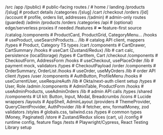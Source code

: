 /src
  /app
    /(public)                # public-facing routes
      /                      # home / landing
      /products
        /[slug]              # product details
      /categories
        /[slug]
      /cart
      /checkout
      /orders
        /[id]
      /account               # profile, orders list, addresses
    /(admin)                 # admin-only routes (guarded)
      /admin
        /products
        /orders
        /categories
    /api                     # (optional) edge/serverless proxies if needed
  /features                  # ⬅️ feature-first source
    /catalog
      /components            # ProductCard, ProductGrid, CategoryMenu...
      /hooks                 # useProduct, useSearchProducts...
      /lib                   # catalog API client, mappers
      /types                 # Product, Category TS types
    /cart
      /components            # CartDrawer, CartSummary
      /hooks                 # useCart (Zustand/Redux)
      /lib                   # cart calc, persistence (localStorage)
      /types                 # CartItem, Cart
    /checkout
      /components            # CheckoutForm, AddressForm
      /hooks                 # useCheckout, usePlaceOrder
      /lib                   # payment mock, validators
      /types                 # CheckoutPayload
    /order
      /components            # OrderSummary, OrderList
      /hooks                 # useOrder, useMyOrders
      /lib                   # order API client
      /types
    /user
      /components            # AuthButton, ProfileMenu
      /hooks                 # useCurrentUser, useRequireAuth
      /lib                   # Okta/next-auth client setup
      /types                 # User, Role
    /admin
      /components            # AdminTable, ProductForm
      /hooks                 # useAdminProducts, useAdminOrders
      /lib                   # admin API calls
      /types
  /shared
    /components              # UI kit: Button, Input, Modal, Breadcrumbs
    /icons                   # Lucide wrappers
    /layouts                 # AppShell, AdminLayout
    /providers               # ThemeProvider, QueryClientProvider, AuthProvider
    /lib                     # fetcher, env, formatMoney, zod validators
    /styles                  # globals.css, tailwind.css
    /types                   # common types (Money, Paginated<T>)
  /store                     # Zustand/Redux slices (cart, ui)
  /config                    # runtime config, feature flags
  /tests                     # Playwright/Cypress, React Testing Library setup
